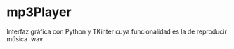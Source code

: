 # mp3Player
Interfaz gráfica con Python y TKinter cuya funcionalidad es la de reproducir música .wav
